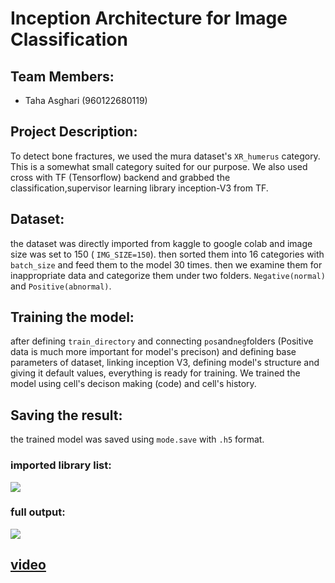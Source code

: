 # Inception Architecture for Image Classification	

## Team Members:
- Taha Asghari (960122680119)

## Project Description:
To detect bone fractures, we used the mura dataset's `XR_humerus` category. This is a somewhat small category suited for our purpose.
We also used cross with TF (Tensorflow) backend and grabbed the classification,supervisor learning library inception-V3 from TF.

## [](https://github.com/alitourani/ci-class-9802/tree/master/12-bone-fracture-detection#dataset)Dataset:
the dataset was directly imported from kaggle to google colab and image size was set to 150 ( `IMG_SIZE=150`). then sorted them into 16 categories with `batch_size` and feed them to the model 30 times.
then we examine them for inappropriate data and categorize them under two folders. `Negative(normal)` and `Positive(abnormal)`. 
## [](https://github.com/alitourani/ci-class-9802/tree/master/12-bone-fracture-detection#training)Training the model:
after defining `train_directory` and connecting `pos`and`neg`folders (Positive data is much more important for model's precison) and defining base parameters of dataset, linking inception V3, defining model's structure and giving it default values, everything is ready for training.
We trained the model using cell's decison making (code) and cell's history.
## [](https://github.com/alitourani/ci-class-9802/tree/master/12-bone-fracture-detection#result)Saving the result:
the trained model was saved using `mode.save` with `.h5` format.

### [](https://github.com/alitourani/ci-class-9802/tree/master/12-bone-fracture-detection#dataset)imported library list:

![](https://user-images.githubusercontent.com/6348644/88411421-24689b80-cded-11ea-9147-2e76b35ba76e.png)
### full output:
![](https://user-images.githubusercontent.com/6348644/88411584-71e50880-cded-11ea-87c5-13bf705c62ed.png)
## [video](https://drive.google.com/file/d/1cJJTRMlEBG4Sz4VUSZIgiJVa2TFxTBrs/view?usp=sharing)


